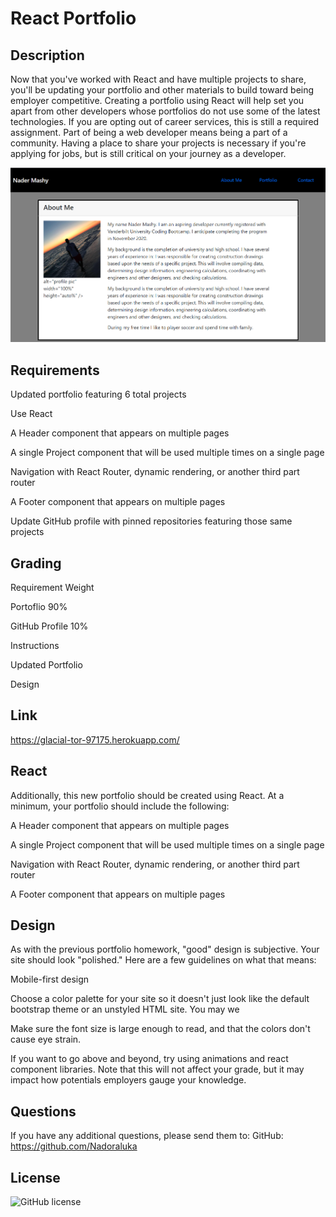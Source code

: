 # React Portfolio

## Description

Now that you've worked with React and have multiple projects to share, you'll be updating your portfolio and other materials to build toward being employer competitive. Creating a portfolio using React will help set you apart from other developers whose portfolios do not use some of the latest technologies. If you are opting out of career services, this is still a required assignment. Part of being a web developer means being a part of a community. Having a place to share your projects is necessary if you're applying for jobs, but is still critical on your journey as a developer.

![aboutMe](./public/img/aboutMe.PNG)

## Requirements

Updated portfolio featuring 6 total projects

Use React

A Header component that appears on multiple pages

A single Project component that will be used multiple times on a single page

Navigation with React Router, dynamic rendering, or another third part router

A Footer component that appears on multiple pages

Update GitHub profile with pinned repositories featuring those same projects

## Grading

Requirement Weight

Portoflio 90%

GitHub Profile 10%

Instructions

Updated Portfolio

Design

## Link

https://glacial-tor-97175.herokuapp.com/

## React

Additionally, this new portfolio should be created using React. At a minimum, your portfolio should include the following:

A Header component that appears on multiple pages

A single Project component that will be used multiple times on a single page

Navigation with React Router, dynamic rendering, or another third part router

A Footer component that appears on multiple pages

## Design

As with the previous portfolio homework, "good" design is subjective. Your site should look "polished." Here are a few guidelines on what that means:

Mobile-first design

Choose a color palette for your site so it doesn't just look like the default bootstrap theme or an unstyled HTML site. You may we

Make sure the font size is large enough to read, and that the colors don't cause eye strain.

If you want to go above and beyond, try using animations and react component libraries. Note that this will not affect your grade, but it may impact how potentials employers gauge your knowledge.

## Questions

If you have any additional questions, please send them to:
GitHub: https://github.com/Nadoraluka

## License

![GitHub license](https://img.shields.io/badge/license-MIT-blue.svg)
